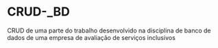 # CRUD-_BD
CRUD  de uma parte do trabalho desenvolvido na disciplina de banco de dados de uma empresa de avaliação de serviços inclusivos
